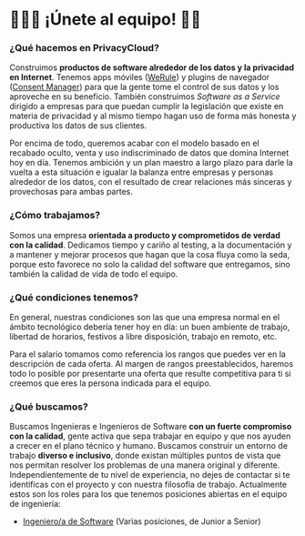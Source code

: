 # 👩🏾‍💻 ¡Únete al equipo! 👨‍💻


### ¿Qué hacemos en PrivacyCloud?

Construimos **productos de software alrededor de los datos y la privacidad en Internet**. Tenemos apps móviles ([WeRule](https://werule.app)) y plugins de navegador ([Consent Manager](https://chrome.google.com/webstore/detail/consent-manager/gpkoajillfmlpnglbagpplnphadbfalh?hl=en)) para que la gente tome el control de sus datos y los aproveche en su beneficio. También construimos _Software as a Service_ dirigido a empresas para que puedan cumplir la legislación que existe en materia de privacidad y al mismo tiempo hagan uso de forma más honesta y productiva los datos de sus clientes.

Por encima de todo, queremos acabar con el modelo basado en el recabado oculto, venta y uso indiscriminado de datos que domina Internet hoy en día. Tenemos ambición y un plan maestro a largo plazo para darle la vuelta a esta situación e igualar la balanza entre empresas y personas alrededor de los datos, con el resultado de crear relaciones más sinceras y provechosas para ambas partes.

### ¿Cómo trabajamos?

Somos una empresa **orientada a producto y comprometidos de verdad con la calidad**. Dedicamos tiempo y cariño al testing, a la documentación y a mantener y mejorar procesos que hagan que la cosa fluya como la seda, porque esto favorece no solo la calidad del software que entregamos, sino también la calidad de vida de todo el equipo.

### ¿Qué condiciones tenemos?

En general, nuestras condiciones son las que una empresa normal en el ámbito tecnológico debería tener hoy en día: un buen ambiente de trabajo, libertad de horarios, festivos a libre disposición, trabajo en remoto, etc.

Para el salario tomamos como referencia los rangos que puedes ver en la descripción de cada oferta. Al margen de rangos preestablecidos, haremos todo lo posible por presentarte una oferta que resulte competitiva para ti si creemos que eres la persona indicada para el equipo.

### ¿Qué buscamos?

Buscamos Ingenieras e Ingenieros de Software **con un fuerte compromiso con la calidad**, gente activa que sepa trabajar en equipo y que nos ayuden a crecer en el plano técnico y humano. Buscamos construir un entorno de trabajo **diverso e inclusivo**, donde existan múltiples puntos de vista que nos permitan resolver los problemas de una manera original y diferente. Independientemente de tu nivel de experiencia, no dejes de contactar si te identificas con el proyecto y con nuestra filosofía de trabajo. Actualmente estos son los roles para los que tenemos posiciones abiertas en el equipo de ingeniería:

- [Ingeniero/a de Software](https://github.com/privacycloud/jobs/issues/3) (Varias posiciones, de Junior a Senior)
